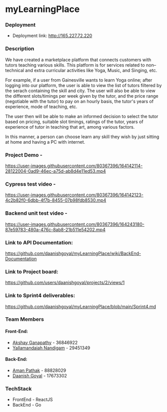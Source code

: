 
# myLearningPlace

### Deployment 

*    Deployment link: http://165.227.72.220

### Description

We have created a marketplace platform that connects customers with tutors teaching various skills.
This platform is for services related to non–technical and extra curricular activities like Yoga, Music, and Singing, etc.

For example, if a user from Gainesville wants to learn Yoga online; after logging into our platform, the user is able to view the list of tutors filtered by the serach containing the skill and city. The user will also be able to view the different slots/timings per week given by the tutor, and the price range (negotiable with the tutor) to pay on an hourly basis, the tutor's years of experience, mode of teaching, etc.

The user then will be able to make an informed decision to select the tutor based on pricing, suitable slot timings, ratings of the tutor, years of experience of tutor in teaching that art, among various factors.

In this manner, a person can choose learn any skill they wish by just sitting at home and having a PC with internet.

### Project Demo - 



https://user-images.githubusercontent.com/80367396/164142114-28122004-0ad9-46ec-a75d-ab8d4e11ed53.mp4



### Cypress test video - 



https://user-images.githubusercontent.com/80367396/164142123-4c2b82f0-6dbb-4f7b-8455-07b98fdb8530.mp4



### Backend unit test video - 


https://user-images.githubusercontent.com/80367396/164243180-87e59783-480a-476c-8ab8-21b511e54202.mp4




### Link to API Documentation: 
https://github.com/daanishgoyal/myLearningPlace/wiki/BackEnd-Documentation
### Link to Project board: 
https://github.com/users/daanishgoyal/projects/2/views/1
### Link to Sprint4 deliverables: 
https://github.com/daanishgoyal/myLearningPlace/blob/main/Sprint4.md


### Team Members

#### Front-End:

-   [Akshay Ganapathy](https://github.com/akshayg1996) - 36846922
-   [Yallamandaiah Nandigam](https://github.com/nandigamy) - 29451349

#### Back-End:

-   [Aman Pathak](https://github.com/pathak-aman) - 88828029
-   [Daanish Goyal](https://github.com/daanishgoyal) - 17673302

### TechStack

-   FrontEnd - ReactJS
-   BackEnd - Go



